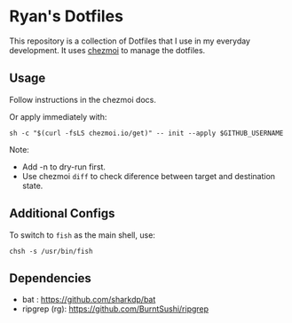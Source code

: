 # Ryan's Dotfiles

This repository is a collection of Dotfiles that I use in my everyday development.
It uses [chezmoi](https://www.chezmoi.io/) to manage the dotfiles.

## Usage

Follow instructions in the chezmoi docs.

Or apply immediately with:
```
sh -c "$(curl -fsLS chezmoi.io/get)" -- init --apply $GITHUB_USERNAME
```

Note:
- Add -n to dry-run first.
- Use chezmoi `diff` to check diference between target and destination state.

## Additional Configs

To switch to `fish` as the main shell, use:

```
chsh -s /usr/bin/fish
```

## Dependencies

- bat : https://github.com/sharkdp/bat
- ripgrep (rg): https://github.com/BurntSushi/ripgrep

